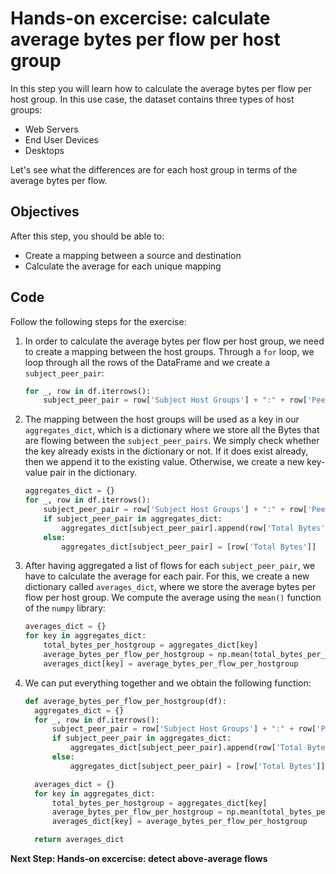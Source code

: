 # Hands-on excercise: calculate average bytes per flow per host group
In this step you will learn how to calculate the average bytes per flow per host group. In this use case, the dataset contains three types of host groups: 

* Web Servers
* End User Devices
* Desktops

Let's see what the differences are for each host group in terms of the average bytes per flow. 

## Objectives

After this step, you should be able to:

* Create a mapping between a source and destination
* Calculate the average for each unique mapping


## Code
Follow the following steps for the exercise:

1. In order to calculate the average bytes per flow per host group, we need to create a mapping between the host groups. Through a `for` loop, we loop through all the rows of the DataFrame and we create a `subject_peer_pair`:

    ```python
    for _, row in df.iterrows():
        subject_peer_pair = row['Subject Host Groups'] + ":" + row['Peer Host Groups']
      ```
2. The mapping between the host groups will be used as a key in our `aggregates_dict`, which is a dictionary where we store all the Bytes that are flowing between the `subject_peer_pairs`. We simply check whether the key already exists in the dictionary or not. If it does exist already, then we append it to the existing value. Otherwise, we create a new key-value pair in the dictionary. 

      ```python
      aggregates_dict = {}
      for _, row in df.iterrows():
          subject_peer_pair = row['Subject Host Groups'] + ":" + row['Peer Host Groups']
          if subject_peer_pair in aggregates_dict:
              aggregates_dict[subject_peer_pair].append(row['Total Bytes'])
          else:
              aggregates_dict[subject_peer_pair] = [row['Total Bytes']]
      ```

3. After having aggregated a list of flows for each `subject_peer_pair`, we have to calculate the average for each pair. For this, we create a new dictionary called `averages_dict`, where we store the average bytes per flow per host group. We compute the average using the `mean()` function of the `numpy` library:

    ```python
    averages_dict = {}
    for key in aggregates_dict:
        total_bytes_per_hostgroup = aggregates_dict[key]
        average_bytes_per_flow_per_hostgroup = np.mean(total_bytes_per_hostgroup)
        averages_dict[key] = average_bytes_per_flow_per_hostgroup
    ```
4. We can put everything together and we obtain the following function: 

    ```python
    def average_bytes_per_flow_per_hostgroup(df):
      aggregates_dict = {}
      for _, row in df.iterrows():
          subject_peer_pair = row['Subject Host Groups'] + ":" + row['Peer Host Groups']
          if subject_peer_pair in aggregates_dict:
              aggregates_dict[subject_peer_pair].append(row['Total Bytes'])
          else:
              aggregates_dict[subject_peer_pair] = [row['Total Bytes']]

      averages_dict = {}
      for key in aggregates_dict:
          total_bytes_per_hostgroup = aggregates_dict[key]
          average_bytes_per_flow_per_hostgroup = np.mean(total_bytes_per_hostgroup)
          averages_dict[key] = average_bytes_per_flow_per_hostgroup

      return averages_dict
    ```
**Next Step: Hands-on excercise: detect above-average flows**